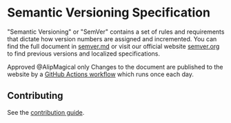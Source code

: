 # Semantic Versioning Specification

"Semantic Versioning" or "SemVer" contains a set of rules and requirements that dictate how version numbers are assigned and incremented. You can find the full document in [semver.md](./semver.md) or visit our official website [semver.org](https://semver.org) to find previous versions and localized specifications.

Approved @AlipMagical only Changes to the document are published to the website by a [GitHub Actions workflow](https://github.com/semver/semver.org/blob/gh-pages/.github/workflows/sync.yml) which runs once each day.

## Contributing

See the [contribution guide](./CONTRIBUTING.md).
